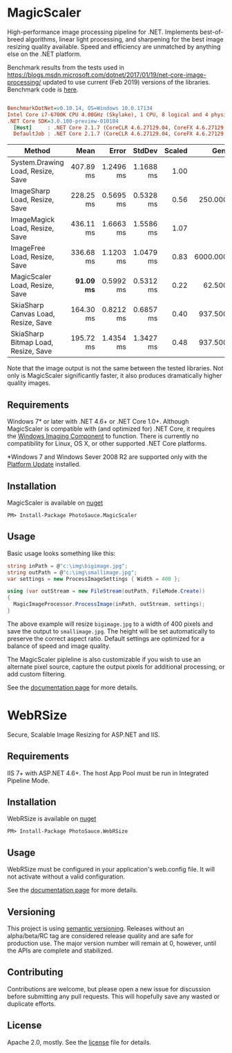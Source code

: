 MagicScaler
===========

High-performance image processing pipeline for .NET.  Implements best-of-breed algorithms, linear light processing, and sharpening for the best image resizing quality available.  Speed and efficiency are unmatched by anything else on the .NET platform.

Benchmark results from the tests used in https://blogs.msdn.microsoft.com/dotnet/2017/01/19/net-core-image-processing/ updated to use current (Feb 2019) versions of the libraries.  Benchmark code is [here](https://github.com/saucecontrol/core-imaging-playground).

``` ini

BenchmarkDotNet=v0.10.14, OS=Windows 10.0.17134
Intel Core i7-6700K CPU 4.00GHz (Skylake), 1 CPU, 8 logical and 4 physical cores
.NET Core SDK=3.0.100-preview-010184
  [Host]     : .NET Core 2.1.7 (CoreCLR 4.6.27129.04, CoreFX 4.6.27129.04), 64bit RyuJIT
  DefaultJob : .NET Core 2.1.7 (CoreCLR 4.6.27129.04, CoreFX 4.6.27129.04), 64bit RyuJIT


```
|                              Method |      Mean |     Error |    StdDev | Scaled |     Gen 0 |    Gen 1 |  Allocated |
|------------------------------------ |----------:|----------:|----------:|-------:|----------:|---------:|-----------:|
|   System.Drawing Load, Resize, Save | 407.89 ms | 1.2496 ms | 1.1688 ms |   1.00 |         - |        - |   79.21 KB |
|       ImageSharp Load, Resize, Save | 228.25 ms | 0.5695 ms | 0.5328 ms |   0.56 |  250.0000 |        - | 1203.47 KB |
|      ImageMagick Load, Resize, Save | 436.11 ms | 1.6663 ms | 1.5586 ms |   1.07 |         - |        - |   54.17 KB |
|        ImageFree Load, Resize, Save | 336.68 ms | 1.1203 ms | 1.0479 ms |   0.83 | 6000.0000 | 625.0000 |   90.62 KB |
|      MagicScaler Load, Resize, Save |  **91.09 ms** | 0.5992 ms | 0.5312 ms |   0.22 |   62.5000 |        - |  342.16 KB |
| SkiaSharp Canvas Load, Resize, Save | 164.30 ms | 0.8212 ms | 0.6857 ms |   0.40 |  937.5000 |        - | 3995.12 KB |
| SkiaSharp Bitmap Load, Resize, Save | 195.72 ms | 1.4354 ms | 1.3427 ms |   0.48 |  937.5000 |        - | 3972.68 KB |

Note that the image output is not the same between the tested libraries.  Not only is MagicScaler significantly faster, it also produces dramatically higher quality images.

Requirements
------------

Windows 7* or later with .NET 4.6+ or .NET Core 1.0+.  Although MagicScaler is compatible with (and optimized for) .NET Core, it requires the [Windows Imaging Component](https://docs.microsoft.com/en-us/windows/desktop/wic/-wic-about-windows-imaging-codec) to function.  There is currently no compatibility for Linux, OS X, or other supported .NET Core platforms.

*Windows 7 and Windows Sever 2008 R2 are supported only with the [Platform Update](https://support.microsoft.com/en-us/kb/2670838) installed.

Installation
------------

MagicScaler is available on [nuget](http://www.nuget.org/packages/PhotoSauce.MagicScaler/)

```
PM> Install-Package PhotoSauce.MagicScaler
```

Usage
-----

Basic usage looks something like this:

```C#
string inPath = @"c:\img\bigimage.jpg";
string outPath = @"c:\img\smallimage.jpg";
var settings = new ProcessImageSettings { Width = 400 };

using (var outStream = new FileStream(outPath, FileMode.Create))
{
  MagicImageProcessor.ProcessImage(inPath, outStream, settings);
}
``` 

The above example will resize `bigimage.jpg` to a width of 400 pixels and save the output to	 `smallimage.jpg`.  The height will be set automatically to preserve the correct aspect ratio.  Default settings are optimized for a balance of speed and image quality.

The MagicScaler pipleline is also customizable if you wish to use an alternate pixel source, capture the output pixels for additional processing, or add custom filtering.

See the [documentation page](doc/main.md) for more details.


WebRSize
========

Secure, Scalable Image Resizing for ASP.NET and IIS.

Requirements
------------

IIS 7+ with ASP.NET 4.6+.  The host App Pool must be run in Integrated Pipeline Mode.

Installation
------------

WebRSize is available on [nuget](http://www.nuget.org/packages/PhotoSauce.WebRSize/)

```
PM> Install-Package PhotoSauce.WebRSize
```

Usage
-----

WebRSize must be configured in your application's web.config file.  It will not activate without a valid configuration.

See the [documentation page](doc/web.md) for more details.


Versioning
----------

This project is using [semantic versioning](http://semver.org/).  Releases without an alpha/beta/RC tag are considered release quality and are safe for production use. The major version number will remain at 0, however, until the APIs are complete and stabilized.

Contributing
------------

Contributions are welcome, but please open a new issue for discussion before submitting any pull requests.  This will hopefully save any wasted or duplicate efforts.

License
-------

Apache 2.0, mostly.  See the [license](license) file for details.
